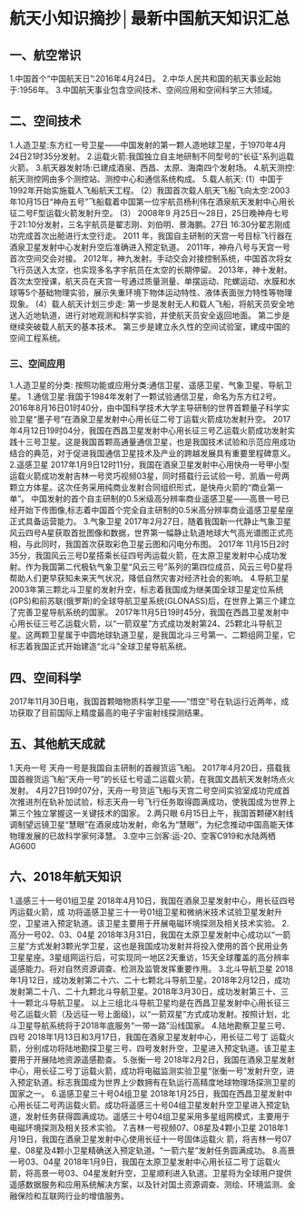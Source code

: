 #  航天小知识摘抄│最新中国航天知识汇总
## 一、航空常识
1.中国首个“中国航天日”:2016年4月24日。
2.中华人民共和国的航天事业起始于:1956年。
3.中国航天事业包含空间技术、空间应用和空间科学三大领域。

## 二、空间技术

1.人造卫星:东方红一号卫星——中国发射的第一颗人造地球卫星，于1970年4月24日21时35分发射。
2.运载火箭:我国独立自主地研制不同型号的“长征”系列运载火箭。
3.航天器发射场:已建成酒泉、西昌、太原、海南四个发射场。
4.航天测控:航天测控网由多个测控站、测控中心和通信系统构成。
5.载人航天:
(1）中国于1992年开始实施载人飞船航天工程。
(2）我国首次载人航天飞船飞向太空:2003年10月15日“神舟五号”飞船载着中国第一位宇航员杨利伟在酒泉航天发射中心用长征二号F型运载火箭发射升空。
(3） 2008年9 月25日～28日，25日晚神舟七号于21:10分发射，三名宇航员是翟志刚、刘伯明、景海鹏。27日 16:30分翟志刚成功完成首次出舱进行太空行走。
2011 年，我国自主研制的天宫一号目标飞行器在酒泉卫星发射中心发射升空后准确进入预定轨道。
2011年，神舟八号与天宫一号首次空间交会对接。
2012年，神九发射。手动交会对接控制系统，中国首次将女飞行员送入太空，也实现多名字宇航员在太空的长期停留。
2013年，神十发射。首次太空授课，航天员在天宫一号通过质量测量、单摆运动、陀螺运动、水膜和水球等5个基础物理实验，展示失重环境下物体运动特性、液体表面张力特性等物理现象。
(4）载人航天计划三步走:
第一步是发射无人和载人飞船，将航天员安全地送入近地轨道，进行对地观测和科学实验，并使航天员安全返回地面。
第二步是继续突破载人航天的基本技术。
第三步是建立永久性的空间试验室，建成中国的空间工程系统。

### 三、空间应用

1.人造卫星的分类:
按照功能或应用分类:通信卫星、遥感卫星、气象卫星、导航卫星。
1.通信卫星:我国于1984年发射了一颗试验通信卫星，命名为东方红2号。2016年8月16日01时40分，由中国科学技术大学主导研制的世界首颗量子科学实验卫星“墨子号”在酒泉卫星发射中心用长征二号丁运载火箭成功发射升空。
2017年4月12日19时04分，我国在西昌卫星发射中心用长征三号乙运载火箭成功发射实践十三号卫星。这是我国首颗高通量通信卫星，也是我国技术试验和示范应用成功结合的典范，对于促进我国通信卫星技术及产业的跨越发展具有重要里程碑意义。
2.遥感卫星
2017年1月9日12时11分，我国在酒泉卫星发射中心用快舟一号甲小型运载火箭成功发射吉林一号灵巧视频03星，同时搭载行云试验一号、凯盾一号两颗立方体星。这次任务采用纯商业发射合同组织形式，是快舟火箭的“商业第一单”。
中国发射的首个自主研制的0.5米级高分辨率商业遥感卫星——高景一号已经开始下传图像,标志着中国首个完全自主研制的0.5米高分辨率商业遥感卫星星座正式具备运营能力。
3.气象卫星
2017年2月27日，随着我国新一代静止气象卫星风云四号A星获取首批图像和数据，世界第一幅静止轨道地球大气高光谱图正式亮相，与此同时，我国首次获取彩色卫星云图和闪电分布图。
2017年 11月15日2时35分，我国风云三号D星搭乘长征四号丙运载火箭，在太原卫星发射中心成功发射。作为我国第二代极轨气象卫星“风云三号”系列的第四位成员，风云三号D星将帮助人们更早获知未来天气状况，降低自然灾害对经济社会的影响。
4.导航卫星
2003年第三颗北斗卫星的发射升空，标志着我国成为继美国全球卫星定位系统(GPS)和前苏联(俄罗斯)的全球导航卫星系统(GLONASS)后，在世界上第三个建立了完善卫星导航系统的国家。
2017年11月5日19时45分，我国在西昌卫星发射中心用长征三号乙运载火箭，以“一箭双星”方式成功发射第24、25颗北斗导航卫星。这两颗卫星属于中圆地球轨道卫星，是我国北斗三号第一、二颗组网卫星，它标志着我国正式开始建造“北斗”全球卫星导航系统。

## 四、空间科学

2017年11月30日电，我国首颗暗物质科学卫星——“悟空”号在轨运行近两年，成功获取了目前国际上精度最高的电子宇宙射线探测结果。

## 五、其他航天成就

1.天舟一号
天舟一号是我国自主研制的首艘货运飞船。
2017年4月20日，搭载我国首艘货运飞船“天舟一号”的长征七号遥二运载火箭，在我国文昌航天发射场点火发射。
4月27日19时07分，天舟一号货运飞船与天宫二号空间实验室成功完成首次推进剂在轨补加试验，标志天舟一号飞行任务取得圆满成功，使我国成为世界上第三个独立掌握这一关键技术的国家。
2.两只眼
6月15日上午，我国首颗硬X射线调制望远镜卫星“慧眼”在酒泉成功发射，命名为“慧眼”，为纪念推动中国高能天体物理发展的已故科学家何泽慧。
3.空中三剑客:运-20、空客C919和水陆两栖AG600

## 六、2018年航天知识

1.遥感三十一号01组卫星
2018年4月10日，我国在酒泉卫星发射中心，用长征四号丙运载火箭，成
功将遥感卫星三十一号01组卫星和微纳米技术试验卫星发射升空，卫星进入预定轨道。该卫星主要用于开展电磁环境探测及相关技术实验。
2.高分一号02、03、04星
2018年3月31日，我国在太原卫星发射中心成功以“一箭三星”方式发射3颗光学卫星，这也是我国成功发射并将投入使用的首个民用业务卫星星座。3星组网运行后，可实现同一地区2天重访，15天全球覆盖的高分辨率遥感能力。将对自然资源调查、检测及监管发挥重要作用。
3.北斗导航卫星
2018年1月12日，成功发射第二十六、二十七颗北斗导航卫星。2018年2月12日，成功发射第二十八、二十九颗北斗导航卫星。2018年3月30日，成功发射第三十、三十一颗北斗导航卫星。
以上三组北斗导航卫星均是在西昌卫星发射中心用长征三号乙运载火箭（及远征一号上面级)，以“一箭双星”方式成功发射。按照计划，北斗卫星导航系统将于2018年底服务“一带一路”沿线国家。
4.陆地勘察卫星三号、四号
2018年1月13日和3月17日，我国在酒泉卫星发射中心，用长征二号丁
运载火箭，分别成功将陆地勘探卫星三号、四号发射升空，卫星进入预定轨道。该卫星主要用于开展陆地资源遥感勘查。
5.张衡一号
2018年2月2日，我国在酒泉卫星发射中心，用长征二号丁运载火箭，成功将电磁监测实验卫星“张衡一号”发射升空，进入预定轨道。标志我国成为世界上少数拥有在轨运行高精度地球物理场探测卫星的国家之一。
6.遥感卫星三十号04组卫星
2018年1月25日，我国在西昌卫星发射中心用长征二号丙运载火箭。成功将遥感三十号04组卫星发射升空卫星进入预定轨道，发射任务获得圆满成功。遥感三十号04组卫星采用多星组网模式，主要用于电磁环境探测及相关技术实验。
7.吉林一号视频07、08星及4颗小卫星
2018年1月19日，我国在酒泉卫星发射中心使用长征十一号固体运载火
箭，将吉林一号07星、08星及4颗小卫星精确送入预定轨道。“一箭六星”发射任务圆满成功。
8.高景一号03、04星
2018年1月9日，我国在太原卫星发射中心用长征二号丁运载火箭，将高景一号03、04星发射升空，卫星顺利进入轨道。卫星将为全球用户提供遥感数据服务和应用系统解决方案，以及针对国土资源调查、测绘、环境监测、金融保险和互联网行业的增值服务。

